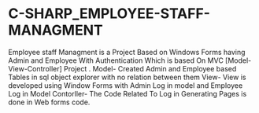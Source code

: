 # C-SHARP_EMPLOYEE-STAFF-MANAGMENT
Employee staff Managment is a Project Based on Windows Forms having Admin and Employee  With Authentication
Which is based On MVC [Model-View-Controller] Project . 
Model- Created Admin and Employee based Tables in sql object explorer with no relation between them
View-  View is developed using Window Forms with Admin Log in model and Employee Log in Model 
Contorller- The Code Related To Log in Generating Pages is done in Web forms code. 
